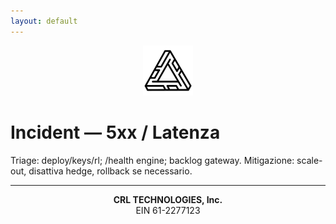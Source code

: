 ```yaml
---
layout: default
---
```

<p align="center">
  <a href="https://crl-technologies.com/"><img src="/assets/img/logo.png" alt="CRL Technologies" width="80"></a>
</p>

# Incident — 5xx / Latenza
Triage: deploy/keys/rl; /health engine; backlog gateway. Mitigazione: scale-out, disattiva hedge, rollback se necessario.
<hr>
<p align="center"><strong>CRL TECHNOLOGIES, Inc.</strong><br>EIN 61-2277123</p>
